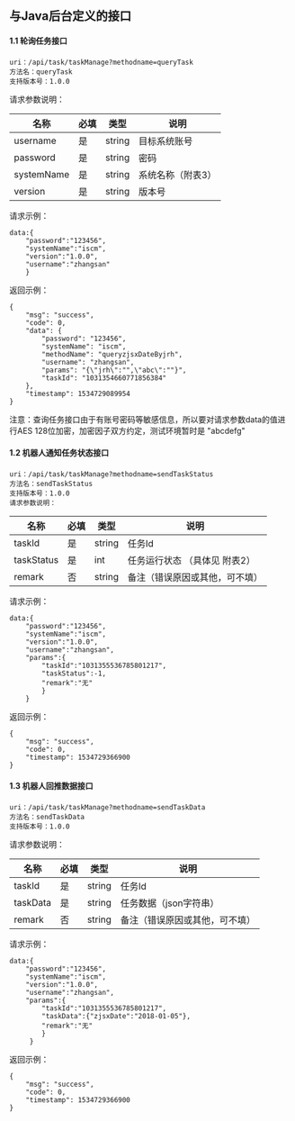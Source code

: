 ## 与Java后台定义的接口
#### 1.1 轮询任务接口  
    uri：/api/task/taskManage?methodname=queryTask
    方法名：queryTask  
    支持版本号：1.0.0  
请求参数说明：

名称 | 必填 | 类型 | 说明
-----|---|---|---
username|是|string|目标系统账号
password|是|string|密码
systemName|是|string|系统名称（附表3）
version|是|string|版本号

请求示例：


```
data:{
    "password":"123456",
    "systemName":"iscm",
    "version":"1.0.0",
    "username":"zhangsan"
    }
```



返回示例：

```
{
    "msg": "success",
    "code": 0,
    "data": {
        "password": "123456",
        "systemName": "iscm",
        "methodName": "queryzjsxDateByjrh",
        "username": "zhangsan",
        "params": "{\"jrh\":"",\"abc\":""}",
        "taskId": "1031354660771856384"
    },
    "timestamp": 1534729089954
}
```

注意：查询任务接口由于有账号密码等敏感信息，所以要对请求参数data的值进行AES 128位加密，加密因子双方约定，测试环境暂时是 "abcdefg"

#### 1.2 机器人通知任务状态接口
    uri：/api/task/taskManage?methodname=sendTaskStatus  
    方法名：sendTaskStatus  
    支持版本号：1.0.0  
    请求参数说明：
      
名称 | 必填 | 类型 | 说明
---|---|---|---
taskId|是|string|任务Id
taskStatus|是|int|任务运行状态 （具体见 附表2）
remark|否|string|备注（错误原因或其他，可不填）

请求示例：

```
data:{
    "password":"123456",
    "systemName":"iscm",
    "version":"1.0.0",
    "username":"zhangsan",
    "params":{
        "taskId":"1031355536785801217",
        "taskStatus":-1,
        "remark":"无"
        }
    }
```

返回示例：

```
{
    "msg": "success",
    "code": 0,
    "timestamp": 1534729366900
}
```


#### 1.3 机器人回推数据接口
    uri：/api/task/taskManage?methodname=sendTaskData
    方法名：sendTaskData
    支持版本号：1.0.0
请求参数说明：

名称 | 必填 | 类型 | 说明
---|---|---|---
taskId|是|string|任务Id
taskData|是|string|任务数据（json字符串）
remark|否|string|备注（错误原因或其他，可不填）
请求示例：

```
data:{
    "password":"123456",
    "systemName":"iscm",
    "version":"1.0.0",
    "username":"zhangsan",
    "params":{
        "taskId":"1031355536785801217",
        "taskData":{"zjsxDate":"2018-01-05"},
        "remark":"无"
        }
     }
```
返回示例：

```
{
    "msg": "success",
    "code": 0,
    "timestamp": 1534729366900
}
```

